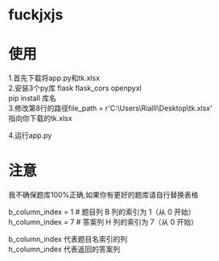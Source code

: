 # fuckjxjs
<h1>使用</h1> 
1.首先下载将app.py和tk.xlsx <br>
2.安装3个py库 flask flask_cors openpyxl <br>
    pip install 库名  <br>
3.修改第8行的路径file_path = r'C:\Users\Rialll\Desktop\tk.xlsx'  <br> 
    指向你下载的tk.xlsx <br>

4.运行app.py

<h1>注意</h1>  
我不确保题库100%正确,如果你有更好的题库请自行替换表格  

b_column_index = 1  # 题目列 B 列的索引为 1（从 0 开始）  
h_column_index = 7  # 答案列 H 列的索引为 7（从 0 开始）  


b_column_index 代表题目名索引的列  
h_column_index 代表返回的答案列  


